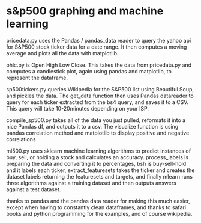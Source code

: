 # s&p500 graphing and machine learning 

pricedata.py uses the Pandas / pandas_data reader to query the yahoo api for S&P500 stock ticker data for a date range. It then computes a moving average and plots all the data with matplotlib.

ohlc.py is Open High Low Close. This takes the data from pricedata.py and computes a candlestick plot, again using pandas and matplotlib, to represent the dataframe.

sp500tickers.py queries Wikipedia for the S&P500 list using Beautiful Soup, and pickles the data. The get_data function then uses Pandas datareader to query for each ticker extracted from the bs4 query, and saves it to a CSV. This query will take 10-20minutes depending on your ISP.

compile_sp500.py takes all of the data you just pulled, reformats it into a nice Pandas df, and outputs it to a csv. The visualize function is using pandas correlation method and matplotlib to display positive and negative correlations

ml500.py uses sklearn machine learning algorithms to predict instances of buy, sell, or holding a stock and calculates an accuracy. process_labels is preparing the data and converting it to percentages, bsh is buy-sell-hold and it labels each ticker, extract_featuresets takes the ticker and creates the dataset labels returning the featuresets and targets, and finally mlearn runs three algorithms against a training dataset and then outputs answers against a test dataset.

thanks to pandas and the pandas data reader for making this much easier, except when having to constantly clean dataframes, and thanks to safari books and python programming for the examples, and of course wikipedia.
